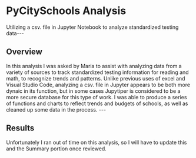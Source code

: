 # PyCitySchools Analysis
Utilizing a csv. file in Jupyter Notebook to analyze standardized testing data---
## Overview
In this analysis I was asked by Maria to assist with analyzing data from a variety of sources to track standardized testing information for reading and math, to recognize trends and patterns. Unlike previous uses of excel and Visual Studio Code, analyzing a csv. file in Jupyter appears to be both more dynaic in its function, but in some cases Jupytiper is considered to be a more secure database for this type of work. I was able to produce a series of functions and charts to reflect trends and budgets of schools, as well as cleaned up some data in the process. ---
## Results
Unfortunately I ran out of time on this analysis, so I will have to update this and the Summary portion once reviewed.
